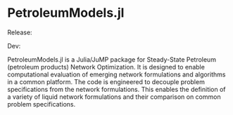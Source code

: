 # PetroleumModels.jl
Release: 

Dev: 

PetroleumModels.jl is a Julia/JuMP package for Steady-State Petroleum (petroleum products) Network Optimization. It is designed to enable computational evaluation of emerging network formulations and algorithms in a common platform. The code is engineered to decouple problem specifications from the network formulations. This enables the definition of a variety of liquid network formulations and their comparison on common problem specifications.
